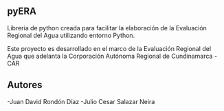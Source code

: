 pyERA
---
Libreria de python creada para facilitar la elaboración de la Evaluación Regional del Agua utilizando entorno Python.

Este proyecto es desarrollado en el marco de la Evaluación Regional del Agua que adelanta la Corporación Autónoma Regional de Cundinamarca -CAR

Autores
---
-Juan David Rondón Díaz
-Julio Cesar Salazar Neira
